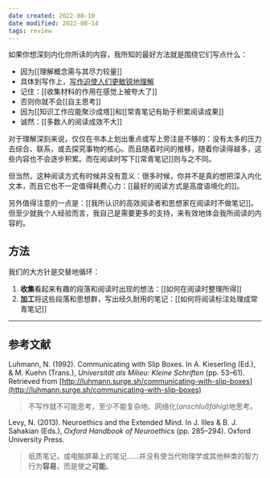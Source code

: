 ```yaml
---
date created: 2022-08-10
date modified: 2022-08-14
tags: review
---
```


<!--我的理解:: 正如[[🧑卢曼]]所言：不写作，就无法思考。-->

如果你想深刻内化你所读的内容，我所知的最好方法就是围绕它们写点什么：

- 因为[[理解概念需与其尽力较量]]
- 具体到写作上，[写作迫使人们更敏锐地理解](https://notes.andymatuschak.org/z8q1K5a8i95qARkpFwS45qqtQzM8th82TkeUg)
- 记住：[[收集材料的作用在感觉上被夸大了]]
- 否则你就不会[[自主思考]]
- 因为[[知识工作应能聚沙成塔]]和[[常青笔记有助于积累阅读成果]]
- 诚然：[[多数人的阅读成效不大]]

对于理解深刻来说，仅仅在书本上划出重点或写上旁注是不够的：没有太多的压力去综合、联系，或去探究事物的核心。而且随着时间的推移，随着你读得越多，这些内容也不会逐步积累。而在阅读时写下[[常青笔记]]则与之不同。

但当然，这种阅读方式有时候并没有意义：很多时候，你并不是真的想把深入内化文本，而且它也不一定值得耗费心力：[[最好的阅读方式是高度语境化的]]。

另外值得注意的一点是：[[我所认识的高效阅读者和思想家在阅读时不做笔记]]。但至少就我个人经验而言，我自己是需要更多的支持，来有效地体会我所阅读的内容的。

## 方法

我们的大方针是交替地循环：

1. **收集**看起来有趣的段落和阅读时出现的想法：[[如何在阅读时整理所得]]
2. **加工**将这些段落和思想群，写出经久耐用的笔记：[[如何将阅读标注处理成常青笔记]]  
    

___

## 参考文献

Luhmann, N. (1992). Communicating with Slip Boxes. In A. Kieserling (Ed.), & M. Kuehn (Trans.), _Universität als Milieu: Kleine Schriften_ (pp. 53–61). Retrieved from [http://luhmann.surge.sh/communicating-with-slip-boxes](http://luhmann.surge.sh/communicating-with-slip-boxes)

> 不写作就不可能思考，至少不能复杂地、网络化(_anschlußfähig_)地思考。

Levy, N. (2013). Neuroethics and the Extended Mind. In J. Illes & B. J. Sahakian (Eds.), _Oxford Handbook of Neuroethics_ (pp. 285–294). Oxford University Press.

> 纸质笔记，或电脑屏幕上的笔记……并没有使当代物理学或其他种类的智力行为**容易**，而是使之**可能**。
